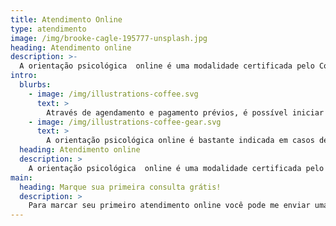 ```yaml
---
title: Atendimento Online
type: atendimento
image: /img/brooke-cagle-195777-unsplash.jpg
heading: Atendimento online
description: >-
  A orientação psicológica  online é uma modalidade certificada pelo Conselho Federal de Psicologia, no qual o atendimento é mediado via meios tecnológicos de longa distância (Skype, Google Hangout, entre outros), sob os mesmos critérios éticos de sigilo e privacidade dos realizados em um consultório, permitindo então de forma segura e profissional a conexão entre um psicólogo e seu paciente.
intro:
  blurbs:
    - image: /img/illustrations-coffee.svg
      text: >
        Através de agendamento e pagamento prévios, é possível iniciar as sessões, bem como o cuidado em utilizar um equipamento (computador, tablet, etc) preferencialvelmente próprio e em um local onde se sinta confortável.
    - image: /img/illustrations-coffee-gear.svg
      text: >
        A orientação psicológica online é bastante indicada em casos de pessoas que possuam pouca disponibilidade de horários ou estejam vivendo fora do país, além de possibilitar economia de tempo, dinheiro e logística, obtendo ao mesmo tempo qualidade e eficiência de uma psicoterapia clínica.
  heading: Atendimento online
  description: >
    A orientação psicológica  online é uma modalidade certificada pelo Conselho Federal de Psicologia, no qual o atendimento é mediado via meios tecnológicos de longa distância (Skype, Google Hangout, entre outros), sob os mesmos critérios éticos de sigilo e privacidade dos realizados em um consultório, permitindo então de forma segura e profissional a conexão entre um psicólogo e seu paciente.
main:
  heading: Marque sua primeira consulta grátis!
  description: >
    Para marcar seu primeiro atendimento online você pode me enviar uma mensagem no whatsapp ou marcar diretamente pela plataforma do Zenklub. Links estão no cabeçario ou rodapé do site.
---
```

